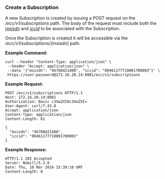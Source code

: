 ### Create a Subscription

A new Subscription is created by issuing a POST request on the _/ecc/v1/subscriptions_ path. The body of the request must include both the _[msisdn](parameters.md#msisdn)_ and _[iccid](parameters.md#iccid)_ to be associated with the Subscription.

Once the Subscription is created it will be accessible via the _/ecc/v1/subscriptions/{msisdn}_ path.

__Example Command:__
```
curl --header "Content-Type: application/json" \
 --header "Accept: application/json" \
 --data '{"msisdn": "46708421488", "iccid": "89461177710001700003"}' \
 https://user:password@172.16.20.14:8081/ecc/v1/subscriptions
```

__Example Request:__
```
POST /ecc/v1/subscriptions HTTP/1.1
Host: 172.16.20.14:8081
Authorization: Basic c3VwZXI6c3VwZXI=
User-Agent: curl/7.43.0
Accept: application/json
Content-Type: application/json
Content-Length: 61

{
  "msisdn": "46708421488",
  "iccid": "89461177710001700003"
}
```

__Example Response:__
```
HTTP/1.1 202 Accepted
Server: Nobill/5.3.0
Date: Thu, 10 Mar 2016 15:39:18 GMT
Content-Length: 0
```

